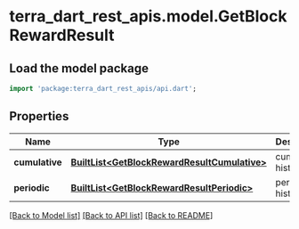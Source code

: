 # terra_dart_rest_apis.model.GetBlockRewardResult

## Load the model package
```dart
import 'package:terra_dart_rest_apis/api.dart';
```

## Properties
Name | Type | Description | Notes
------------ | ------------- | ------------- | -------------
**cumulative** | [**BuiltList&lt;GetBlockRewardResultCumulative&gt;**](GetBlockRewardResultCumulative.md) | cumulative history | 
**periodic** | [**BuiltList&lt;GetBlockRewardResultPeriodic&gt;**](GetBlockRewardResultPeriodic.md) | periodic history | 

[[Back to Model list]](../README.md#documentation-for-models) [[Back to API list]](../README.md#documentation-for-api-endpoints) [[Back to README]](../README.md)


